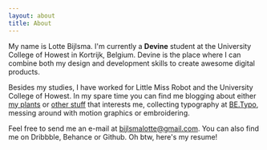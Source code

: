 ```yaml
---
layout: about
title: About
---
```

<!-- <div class='about-tekst-section'> -->
My name is Lotte Bijlsma. I'm currently a <strong>Devine</strong> student at the University College of Howest in Kortrijk, Belgium. Devine is the place where I can combine both my design and development skills to create awesome digital products.


Besides my studies, I have worked for Little Miss Robot and the University College of Howest. In my spare time you can find me blogging about either <a class='about-link' href='botanical.lottebijlsma.be'>my plants</a> or <a class='about-link' href='blog.lottebijlsma.be'>other stuff</a> that interests me, collecting typography at <a class='about-link' href='https://www.instagram.com/be.typo/'>BE.Typo</a>, messing around with motion graphics or embroidering.



Feel free to send me an e-mail at <a class='about-link' href="mailto:bijlsmalotte@gmail.com">bijlsmalotte@gmail.com</a>. You can also find me on Dribbble, Behance or Github. Oh btw, here's my resume!
